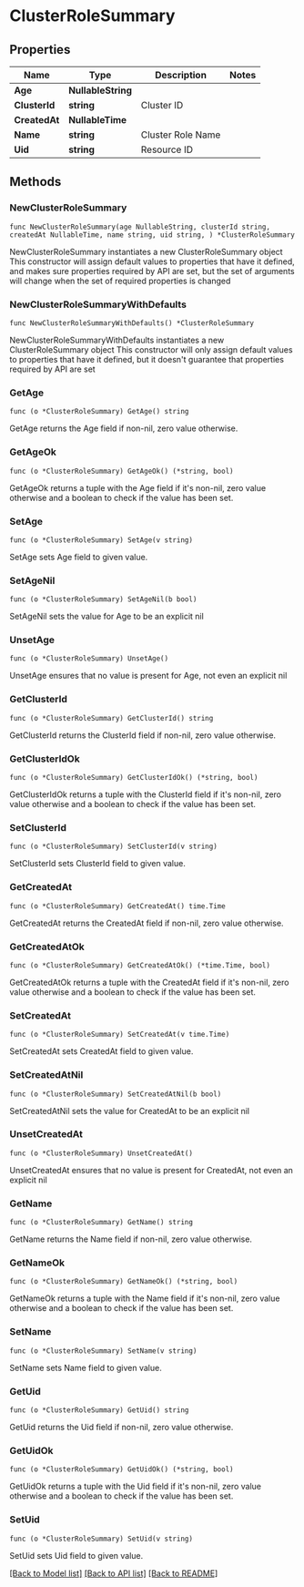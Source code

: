# ClusterRoleSummary

## Properties

Name | Type | Description | Notes
------------ | ------------- | ------------- | -------------
**Age** | **NullableString** |  | 
**ClusterId** | **string** | Cluster ID | 
**CreatedAt** | **NullableTime** |  | 
**Name** | **string** | Cluster Role Name | 
**Uid** | **string** | Resource ID | 

## Methods

### NewClusterRoleSummary

`func NewClusterRoleSummary(age NullableString, clusterId string, createdAt NullableTime, name string, uid string, ) *ClusterRoleSummary`

NewClusterRoleSummary instantiates a new ClusterRoleSummary object
This constructor will assign default values to properties that have it defined,
and makes sure properties required by API are set, but the set of arguments
will change when the set of required properties is changed

### NewClusterRoleSummaryWithDefaults

`func NewClusterRoleSummaryWithDefaults() *ClusterRoleSummary`

NewClusterRoleSummaryWithDefaults instantiates a new ClusterRoleSummary object
This constructor will only assign default values to properties that have it defined,
but it doesn't guarantee that properties required by API are set

### GetAge

`func (o *ClusterRoleSummary) GetAge() string`

GetAge returns the Age field if non-nil, zero value otherwise.

### GetAgeOk

`func (o *ClusterRoleSummary) GetAgeOk() (*string, bool)`

GetAgeOk returns a tuple with the Age field if it's non-nil, zero value otherwise
and a boolean to check if the value has been set.

### SetAge

`func (o *ClusterRoleSummary) SetAge(v string)`

SetAge sets Age field to given value.


### SetAgeNil

`func (o *ClusterRoleSummary) SetAgeNil(b bool)`

 SetAgeNil sets the value for Age to be an explicit nil

### UnsetAge
`func (o *ClusterRoleSummary) UnsetAge()`

UnsetAge ensures that no value is present for Age, not even an explicit nil
### GetClusterId

`func (o *ClusterRoleSummary) GetClusterId() string`

GetClusterId returns the ClusterId field if non-nil, zero value otherwise.

### GetClusterIdOk

`func (o *ClusterRoleSummary) GetClusterIdOk() (*string, bool)`

GetClusterIdOk returns a tuple with the ClusterId field if it's non-nil, zero value otherwise
and a boolean to check if the value has been set.

### SetClusterId

`func (o *ClusterRoleSummary) SetClusterId(v string)`

SetClusterId sets ClusterId field to given value.


### GetCreatedAt

`func (o *ClusterRoleSummary) GetCreatedAt() time.Time`

GetCreatedAt returns the CreatedAt field if non-nil, zero value otherwise.

### GetCreatedAtOk

`func (o *ClusterRoleSummary) GetCreatedAtOk() (*time.Time, bool)`

GetCreatedAtOk returns a tuple with the CreatedAt field if it's non-nil, zero value otherwise
and a boolean to check if the value has been set.

### SetCreatedAt

`func (o *ClusterRoleSummary) SetCreatedAt(v time.Time)`

SetCreatedAt sets CreatedAt field to given value.


### SetCreatedAtNil

`func (o *ClusterRoleSummary) SetCreatedAtNil(b bool)`

 SetCreatedAtNil sets the value for CreatedAt to be an explicit nil

### UnsetCreatedAt
`func (o *ClusterRoleSummary) UnsetCreatedAt()`

UnsetCreatedAt ensures that no value is present for CreatedAt, not even an explicit nil
### GetName

`func (o *ClusterRoleSummary) GetName() string`

GetName returns the Name field if non-nil, zero value otherwise.

### GetNameOk

`func (o *ClusterRoleSummary) GetNameOk() (*string, bool)`

GetNameOk returns a tuple with the Name field if it's non-nil, zero value otherwise
and a boolean to check if the value has been set.

### SetName

`func (o *ClusterRoleSummary) SetName(v string)`

SetName sets Name field to given value.


### GetUid

`func (o *ClusterRoleSummary) GetUid() string`

GetUid returns the Uid field if non-nil, zero value otherwise.

### GetUidOk

`func (o *ClusterRoleSummary) GetUidOk() (*string, bool)`

GetUidOk returns a tuple with the Uid field if it's non-nil, zero value otherwise
and a boolean to check if the value has been set.

### SetUid

`func (o *ClusterRoleSummary) SetUid(v string)`

SetUid sets Uid field to given value.



[[Back to Model list]](../README.md#documentation-for-models) [[Back to API list]](../README.md#documentation-for-api-endpoints) [[Back to README]](../README.md)


